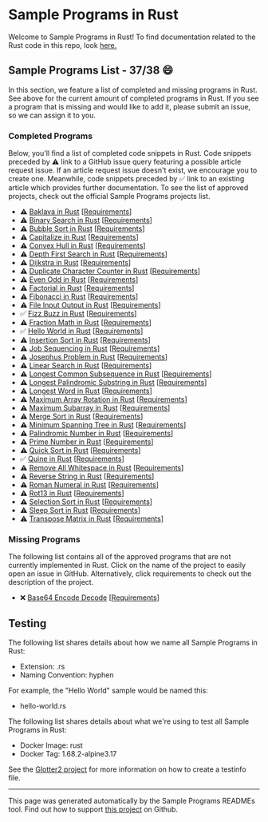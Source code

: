 # Sample Programs in Rust

Welcome to Sample Programs in Rust! To find documentation related to the Rust code in this repo, look [here.](https://sampleprograms.io/languages/rust)

## Sample Programs List - 37/38 :smile:

In this section, we feature a list of completed and missing programs in Rust. See above for the current amount of completed programs in Rust. If you see a program that is missing and would like to add it, please submit an issue, so we can assign it to you.

### Completed Programs

Below, you'll find a list of completed code snippets in Rust. Code snippets preceded by :warning: link to a GitHub issue query featuring a possible article request issue. If an article request issue doesn't exist, we encourage you to create one. Meanwhile, code snippets preceded by :white_check_mark: link to an existing article which provides further documentation. To see the list of approved projects, check out the official Sample Programs projects list.

- :warning: [Baklava in Rust](https://github.com//TheRenegadeCoder/sample-programs-website/issues?utf8=%E2%9C%93&q=is%3Aissue+is%3Aopen+baklava+rust) [[Requirements](https://sampleprograms.io/projects/baklava)]
- :warning: [Binary Search in Rust](https://github.com//TheRenegadeCoder/sample-programs-website/issues?utf8=%E2%9C%93&q=is%3Aissue+is%3Aopen+binary+search+rust) [[Requirements](https://sampleprograms.io/projects/binary-search)]
- :warning: [Bubble Sort in Rust](https://github.com//TheRenegadeCoder/sample-programs-website/issues?utf8=%E2%9C%93&q=is%3Aissue+is%3Aopen+bubble+sort+rust) [[Requirements](https://sampleprograms.io/projects/bubble-sort)]
- :warning: [Capitalize in Rust](https://github.com//TheRenegadeCoder/sample-programs-website/issues?utf8=%E2%9C%93&q=is%3Aissue+is%3Aopen+capitalize+rust) [[Requirements](https://sampleprograms.io/projects/capitalize)]
- :warning: [Convex Hull in Rust](https://github.com//TheRenegadeCoder/sample-programs-website/issues?utf8=%E2%9C%93&q=is%3Aissue+is%3Aopen+convex+hull+rust) [[Requirements](https://sampleprograms.io/projects/convex-hull)]
- :warning: [Depth First Search in Rust](https://github.com//TheRenegadeCoder/sample-programs-website/issues?utf8=%E2%9C%93&q=is%3Aissue+is%3Aopen+depth+first+search+rust) [[Requirements](https://sampleprograms.io/projects/depth-first-search)]
- :warning: [Dijkstra in Rust](https://github.com//TheRenegadeCoder/sample-programs-website/issues?utf8=%E2%9C%93&q=is%3Aissue+is%3Aopen+dijkstra+rust) [[Requirements](https://sampleprograms.io/projects/dijkstra)]
- :warning: [Duplicate Character Counter in Rust](https://github.com//TheRenegadeCoder/sample-programs-website/issues?utf8=%E2%9C%93&q=is%3Aissue+is%3Aopen+duplicate+character+counter+rust) [[Requirements](https://sampleprograms.io/projects/duplicate-character-counter)]
- :warning: [Even Odd in Rust](https://github.com//TheRenegadeCoder/sample-programs-website/issues?utf8=%E2%9C%93&q=is%3Aissue+is%3Aopen+even+odd+rust) [[Requirements](https://sampleprograms.io/projects/even-odd)]
- :warning: [Factorial in Rust](https://github.com//TheRenegadeCoder/sample-programs-website/issues?utf8=%E2%9C%93&q=is%3Aissue+is%3Aopen+factorial+rust) [[Requirements](https://sampleprograms.io/projects/factorial)]
- :warning: [Fibonacci in Rust](https://github.com//TheRenegadeCoder/sample-programs-website/issues?utf8=%E2%9C%93&q=is%3Aissue+is%3Aopen+fibonacci+rust) [[Requirements](https://sampleprograms.io/projects/fibonacci)]
- :warning: [File Input Output in Rust](https://github.com//TheRenegadeCoder/sample-programs-website/issues?utf8=%E2%9C%93&q=is%3Aissue+is%3Aopen+file+input+output+rust) [[Requirements](https://sampleprograms.io/projects/file-input-output)]
- :white_check_mark: [Fizz Buzz in Rust](https://sampleprograms.io/projects/fizz-buzz/rust) [[Requirements](https://sampleprograms.io/projects/fizz-buzz)]
- :warning: [Fraction Math in Rust](https://github.com//TheRenegadeCoder/sample-programs-website/issues?utf8=%E2%9C%93&q=is%3Aissue+is%3Aopen+fraction+math+rust) [[Requirements](https://sampleprograms.io/projects/fraction-math)]
- :white_check_mark: [Hello World in Rust](https://sampleprograms.io/projects/hello-world/rust) [[Requirements](https://sampleprograms.io/projects/hello-world)]
- :warning: [Insertion Sort in Rust](https://github.com//TheRenegadeCoder/sample-programs-website/issues?utf8=%E2%9C%93&q=is%3Aissue+is%3Aopen+insertion+sort+rust) [[Requirements](https://sampleprograms.io/projects/insertion-sort)]
- :warning: [Job Sequencing in Rust](https://github.com//TheRenegadeCoder/sample-programs-website/issues?utf8=%E2%9C%93&q=is%3Aissue+is%3Aopen+job+sequencing+rust) [[Requirements](https://sampleprograms.io/projects/job-sequencing)]
- :warning: [Josephus Problem in Rust](https://github.com//TheRenegadeCoder/sample-programs-website/issues?utf8=%E2%9C%93&q=is%3Aissue+is%3Aopen+josephus+problem+rust) [[Requirements](https://sampleprograms.io/projects/josephus-problem)]
- :warning: [Linear Search in Rust](https://github.com//TheRenegadeCoder/sample-programs-website/issues?utf8=%E2%9C%93&q=is%3Aissue+is%3Aopen+linear+search+rust) [[Requirements](https://sampleprograms.io/projects/linear-search)]
- :warning: [Longest Common Subsequence in Rust](https://github.com//TheRenegadeCoder/sample-programs-website/issues?utf8=%E2%9C%93&q=is%3Aissue+is%3Aopen+longest+common+subsequence+rust) [[Requirements](https://sampleprograms.io/projects/longest-common-subsequence)]
- :warning: [Longest Palindromic Substring in Rust](https://github.com//TheRenegadeCoder/sample-programs-website/issues?utf8=%E2%9C%93&q=is%3Aissue+is%3Aopen+longest+palindromic+substring+rust) [[Requirements](https://sampleprograms.io/projects/longest-palindromic-substring)]
- :warning: [Longest Word in Rust](https://github.com//TheRenegadeCoder/sample-programs-website/issues?utf8=%E2%9C%93&q=is%3Aissue+is%3Aopen+longest+word+rust) [[Requirements](https://sampleprograms.io/projects/longest-word)]
- :warning: [Maximum Array Rotation in Rust](https://github.com//TheRenegadeCoder/sample-programs-website/issues?utf8=%E2%9C%93&q=is%3Aissue+is%3Aopen+maximum+array+rotation+rust) [[Requirements](https://sampleprograms.io/projects/maximum-array-rotation)]
- :warning: [Maximum Subarray in Rust](https://github.com//TheRenegadeCoder/sample-programs-website/issues?utf8=%E2%9C%93&q=is%3Aissue+is%3Aopen+maximum+subarray+rust) [[Requirements](https://sampleprograms.io/projects/maximum-subarray)]
- :warning: [Merge Sort in Rust](https://github.com//TheRenegadeCoder/sample-programs-website/issues?utf8=%E2%9C%93&q=is%3Aissue+is%3Aopen+merge+sort+rust) [[Requirements](https://sampleprograms.io/projects/merge-sort)]
- :warning: [Minimum Spanning Tree in Rust](https://github.com//TheRenegadeCoder/sample-programs-website/issues?utf8=%E2%9C%93&q=is%3Aissue+is%3Aopen+minimum+spanning+tree+rust) [[Requirements](https://sampleprograms.io/projects/minimum-spanning-tree)]
- :warning: [Palindromic Number in Rust](https://github.com//TheRenegadeCoder/sample-programs-website/issues?utf8=%E2%9C%93&q=is%3Aissue+is%3Aopen+palindromic+number+rust) [[Requirements](https://sampleprograms.io/projects/palindromic-number)]
- :warning: [Prime Number in Rust](https://github.com//TheRenegadeCoder/sample-programs-website/issues?utf8=%E2%9C%93&q=is%3Aissue+is%3Aopen+prime+number+rust) [[Requirements](https://sampleprograms.io/projects/prime-number)]
- :warning: [Quick Sort in Rust](https://github.com//TheRenegadeCoder/sample-programs-website/issues?utf8=%E2%9C%93&q=is%3Aissue+is%3Aopen+quick+sort+rust) [[Requirements](https://sampleprograms.io/projects/quick-sort)]
- :white_check_mark: [Quine in Rust](https://sampleprograms.io/projects/quine/rust) [[Requirements](https://sampleprograms.io/projects/quine)]
- :warning: [Remove All Whitespace in Rust](https://github.com//TheRenegadeCoder/sample-programs-website/issues?utf8=%E2%9C%93&q=is%3Aissue+is%3Aopen+remove+all+whitespace+rust) [[Requirements](https://sampleprograms.io/projects/remove-all-whitespace)]
- :warning: [Reverse String in Rust](https://github.com//TheRenegadeCoder/sample-programs-website/issues?utf8=%E2%9C%93&q=is%3Aissue+is%3Aopen+reverse+string+rust) [[Requirements](https://sampleprograms.io/projects/reverse-string)]
- :warning: [Roman Numeral in Rust](https://github.com//TheRenegadeCoder/sample-programs-website/issues?utf8=%E2%9C%93&q=is%3Aissue+is%3Aopen+roman+numeral+rust) [[Requirements](https://sampleprograms.io/projects/roman-numeral)]
- :warning: [Rot13 in Rust](https://github.com//TheRenegadeCoder/sample-programs-website/issues?utf8=%E2%9C%93&q=is%3Aissue+is%3Aopen+rot13+rust) [[Requirements](https://sampleprograms.io/projects/rot13)]
- :warning: [Selection Sort in Rust](https://github.com//TheRenegadeCoder/sample-programs-website/issues?utf8=%E2%9C%93&q=is%3Aissue+is%3Aopen+selection+sort+rust) [[Requirements](https://sampleprograms.io/projects/selection-sort)]
- :warning: [Sleep Sort in Rust](https://github.com//TheRenegadeCoder/sample-programs-website/issues?utf8=%E2%9C%93&q=is%3Aissue+is%3Aopen+sleep+sort+rust) [[Requirements](https://sampleprograms.io/projects/sleep-sort)]
- :warning: [Transpose Matrix in Rust](https://github.com//TheRenegadeCoder/sample-programs-website/issues?utf8=%E2%9C%93&q=is%3Aissue+is%3Aopen+transpose+matrix+rust) [[Requirements](https://sampleprograms.io/projects/transpose-matrix)]

### Missing Programs

The following list contains all of the approved programs that are not currently implemented in Rust. Click on the name of the project to easily open an issue in GitHub. Alternatively, click requirements to check out the description of the project.

- :x: [Base64 Encode Decode](https://github.com/TheRenegadeCoder/sample-programs/issues/new?assignees=&labels=enhancement,base64+encode+decode&template=code-snippet-request.md&title=Add+Base64+Encode+Decode+in+Rust) [[Requirements](https://sampleprograms.io/projects/base64-encode-decode)]

## Testing

The following list shares details about how we name all Sample Programs in Rust:

- Extension: .rs
- Naming Convention: hyphen

For example, the "Hello World" sample would be named this:

- hello-world.rs

The following list shares details about what we're using to test all Sample Programs in Rust:

- Docker Image: rust
- Docker Tag: 1.68.2-alpine3.17

See the [Glotter2 project](https://github.com/rzuckerm/glotter2) for more information on how to create a testinfo file.

***

This page was generated automatically by the Sample Programs READMEs tool. Find out how to support [this project](https://github.com/TheRenegadeCoder/sample-programs-readmes) on Github.